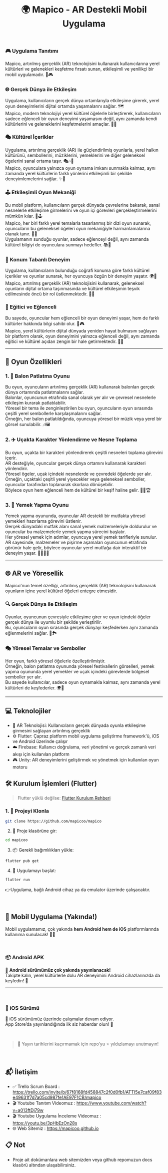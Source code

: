 <h1 align="center">🌍 Mapico - AR Destekli Mobil Uygulama</h1>

<br>


### 🎮 Uygulama Tanıtımı

Mapico, artırılmış gerçeklik (AR) teknolojisini kullanarak kullanıcılarına yerel kültürleri ve gelenekleri keşfetme fırsatı sunan, etkileşimli ve yenilikçi bir mobil uygulamadır. 📱🎮

### 🌐 Gerçek Dünya ile Etkileşim

Uygulama, kullanıcıların gerçek dünya ortamlarıyla etkileşime girerek, yerel oyun deneyimlerini dijital ortamda yaşamalarını sağlar. 🗺️  
Mapico, modern teknolojiyi yerel kültürel öğelerle birleştirerek, kullanıcıların sadece eğlenceli bir oyun deneyimi yaşamasını değil, aynı zamanda kendi kültürlerini ve geleneklerini keşfetmelerini amaçlar. 🎯🌐

### 🎭 Kültürel İçerikler

Uygulama, artırılmış gerçeklik (AR) ile güçlendirilmiş oyunlarla, yerel halkın kültürünü, sembollerini, müziklerini, yemeklerini ve diğer geleneksel ögelerini sanal ortama taşır. 🎭🎶🍲  
Mapico, oyunculara yalnızca oyun oynama imkanı sunmakla kalmaz, aynı zamanda yerel kültürlerin farklı yönlerini etkileşimli bir şekilde deneyimlemelerini sağlar. ✨🎯

### 🕹️ Etkileşimli Oyun Mekaniği

Bu mobil platform, kullanıcıların gerçek dünyada çevrelerine bakarak, sanal nesnelerle etkileşime girmelerini ve oyun içi görevleri gerçekleştirmelerini mümkün kılar. 🧩🕹️  
Mapico, her biri farklı yerel temalarla tasarlanmış bir dizi oyun sunarak, oyuncuların bu geleneksel öğeleri oyun mekaniğiyle harmanlamalarına olanak tanır. 🧵💫  
Uygulamanın sunduğu oyunlar, sadece eğlenceyi değil, aynı zamanda kültürel bilgiyi de oyunculara sunmayı hedefler. 📚🎉

### 📍 Konum Tabanlı Deneyim

Uygulama, kullanıcıların bulunduğu coğrafi konuma göre farklı kültürel içerikler ve oyunlar sunarak, her oyuncuya özgün bir deneyim yaşatır. 🌍📍  
Mapico, artırılmış gerçeklik (AR) teknolojisini kullanarak, geleneksel oyunların dijital ortama taşınmasında ve kültürel etkileşimin teşvik edilmesinde öncü bir rol üstlenmektedir. 🚀🎨

### 🌟 Eğitici ve Eğlenceli

Bu sayede, oyuncular hem eğlenceli bir oyun deneyimi yaşar, hem de farklı kültürler hakkında bilgi sahibi olur. 🧠🎮  
Mapico, yerel kültürlerin dijital dünyada yeniden hayat bulmasını sağlayan bir platform olarak, oyun deneyimini yalnızca eğlenceli değil, aynı zamanda eğitici ve kültürel açıdan zengin bir hale getirmektedir. 🌟📲

---

## 🎯 Oyun Özellikleri

### 1. 🎈 Balon Patlatma Oyunu

Bu oyun, oyuncuların artırılmış gerçeklik (AR) kullanarak balonları gerçek dünya ortamında patlatmalarını sağlar.  
Balonlar, oyuncunun etrafında sanal olarak yer alır ve çevresel nesnelerle etkileşim kurarak patlatılabilir.  
Yöresel bir tema ile zenginleştirilen bu oyun, oyuncuların oyun sırasında çeşitli yerel sembollerle karşılaşmalarını sağlar.  
Örneğin, her balon patlatıldığında, oyuncuya yöresel bir müzik veya yerel bir görsel sunulabilir. 🎶🖼️

### 2. ✈️ Uçakta Karakter Yönlendirme ve Nesne Toplama

Bu oyun, uçakta bir karakteri yönlendirerek çeşitli nesneleri toplama görevini içerir.  
AR desteğiyle, oyuncular gerçek dünya ortamını kullanarak karakteri yönlendirir.  
Yöresel ögeler, uçak içindeki nesnelerde ve çevredeki öğelerde yer alır.  
Örneğin, uçaktaki çeşitli yerel yiyecekler veya geleneksel semboller, oyuncular tarafından toplanarak skorlara dönüşebilir.  
Böylece oyun hem eğlenceli hem de kültürel bir keşif haline gelir. 🍱🧿🏆

### 3. 🍳 Yemek Yapma Oyunu

Yemek yapma oyununda, oyuncular AR destekli bir mutfakta yöresel yemekleri hazırlama görevini üstlenir.  
Gerçek dünyadaki mutfak alanı sanal yemek malzemeleriyle doldurulur ve oyuncular bu malzemelerle yemek yapma sürecini başlatır.  
Her yöresel yemek için adımlar, oyuncuya yerel yemek tarifleriyle sunulur.  
AR sayesinde, malzemeler ve pişirme aşamaları oyuncunun etrafında görünür hale gelir, böylece oyuncular yerel mutfağa dair interaktif bir deneyim yaşar. 🥘👨‍🍳🍴

---

## 🌐 AR ve Yöresellik

Mapico'nun temel özelliği, artırılmış gerçeklik (AR) teknolojisini kullanarak oyunların içine yerel kültürel öğeleri entegre etmesidir.

### 🔍 Gerçek Dünya ile Etkileşim

Oyunlar, oyuncunun çevresiyle etkileşime girer ve oyun içindeki öğeler gerçek dünya ile uyumlu bir şekilde yerleştirilir.  
Bu, oyuncuların oyun sırasında gerçek dünyayı keşfederken aynı zamanda eğlenmelerini sağlar. 🎯🏞️  

### 🎭 Yöresel Temalar ve Semboller

Her oyun, farklı yöresel öğelerle özelleştirilmiştir.  
Örneğin, balon patlatma oyununda yöresel festivallerin görselleri, yemek yapma oyununda yerel yemekler ve uçak içindeki görevlerde bölgesel semboller yer alır.  
Bu sayede kullanıcılar, sadece oyun oynamakla kalmaz, aynı zamanda yerel kültürleri de keşfederler. 🌍🎉

---

## 💻 Teknolojiler

- 🧠 AR Teknolojisi: Kullanıcıların gerçek dünyada oyunla etkileşime girmesini sağlayan artırılmış gerçeklik  
- ⚙️ Flutter: Çapraz platform mobil uygulama geliştirme framework'ü, iOS ve Android üzerinde çalışır  
- ☁️ Firebase: Kullanıcı doğrulama, veri yönetimi ve gerçek zamanlı veri akışı için kullanılan platform  
- 🎮 Unity: AR deneyimlerini geliştirmek ve yönetmek için kullanılan oyun motoru  

## 🛠️ Kurulum İşlemleri (Flutter)

> Flutter yüklü değilse: [Flutter Kurulum Rehberi](https://docs.flutter.dev/get-started/install)

### 1. 🔽 Projeyi Klonla
```bash
git clone https://github.com/mapicoo/mapico
```
2. 📁 Proje klasörüne gir:
```bash
cd mapicoo
```

3. 📦 Gerekli bağımlılıkları yükle:
```bash
flutter pub get
```

4. 🚀 Uygulamayı başlat:
```bash
flutter run
```

👉Uygulama, bağlı Android cihaz ya da emulator üzerinde çalışacaktır.


<br>

## 📱 Mobil Uygulama (Yakında!)

Mobil uygulamamız, çok yakında **hem Android hem de iOS** platformlarında kullanıma sunulacak! 🚀📱  

<br>

### 📦 Android APK

📲 **Android sürümümüz çok yakında yayınlanacak!**  
Takipte kalın, yerel kültürlerle dolu AR deneyimini Android cihazlarınızda da keşfedin! 🤳

---

<br>


### 🍎 iOS Sürümü

🚧 iOS sürümümüz üzerinde çalışmalar devam ediyor.  
App Store’da yayınlandığında ilk siz haberdar olun! 🔔

<br>

> 📌 Yayın tarihlerini kaçırmamak için repo’yu ⭐️ yıldızlamayı unutmayın!

<br>


## 📬 İletişim

- ✅ Trello Scrum Board : https://trello.com/invite/b/67f8168fd458847c2f0d0fb1/ATTI5e7caf09f83e49631f7d7a05cd987fe1AE97F1CB/mapico
- 🎬 Youtube Tanıtım Videomuz : https://www.youtube.com/watch?v=a013ftDj79w
- 🎬 Youtube Uygulama İnceleme Videomuz : https://youtu.be/3pHbEzOn28s
- 🌐 Web Sitemiz : https://mapicoo.github.io


## 📋 Not
- Proje ait dokümanlara web sitemizden veya github repomuzun docs klasörü altından ulaşabilirsiniz.
